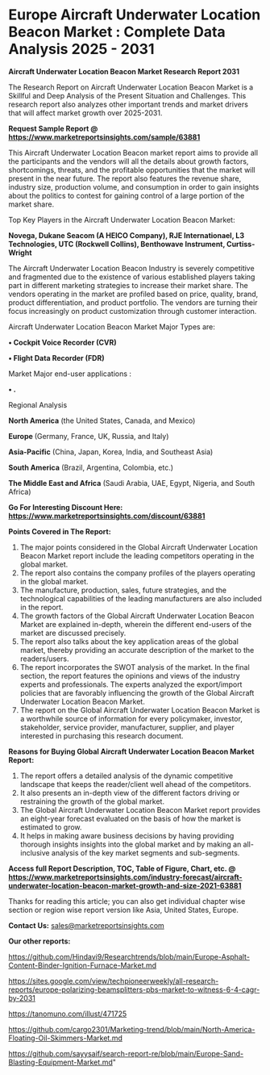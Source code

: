 # Europe Aircraft Underwater Location Beacon Market : Complete Data Analysis 2025 - 2031

<strong>Aircraft Underwater Location Beacon Market Research Report 2031</strong>

The Research Report on Aircraft Underwater Location Beacon Market is a Skillful and Deep Analysis of the Present Situation and Challenges. This research report also analyzes other important trends and market drivers that will affect market growth over 2025-2031.

<strong>Request Sample Report @ <a href=https://www.marketreportsinsights.com/sample/63881>https://www.marketreportsinsights.com/sample/63881</a></strong>

This Aircraft Underwater Location Beacon market report aims to provide all the participants and the vendors will all the details about growth factors, shortcomings, threats, and the profitable opportunities that the market will present in the near future. The report also features the revenue share, industry size, production volume, and consumption in order to gain insights about the politics to contest for gaining control of a large portion of the market share.

Top Key Players in the Aircraft Underwater Location Beacon Market:

<strong>Novega, Dukane Seacom (A HEICO Company), RJE Internationael, L3 Technologies, UTC (Rockwell Collins), Benthowave Instrument, Curtiss-Wright</strong>

The Aircraft Underwater Location Beacon Industry is severely competitive and fragmented due to the existence of various established players taking part in different marketing strategies to increase their market share. The vendors operating in the market are profiled based on price, quality, brand, product differentiation, and product portfolio. The vendors are turning their focus increasingly on product customization through customer interaction.

Aircraft Underwater Location Beacon Market Major Types are:

<strong>• Cockpit Voice Recorder (CVR)

• Flight Data Recorder (FDR)</strong>

Market Major end-user applications :

<strong>• .</strong>

Regional Analysis

</u><strong><b>North America</b></strong> (the United States, Canada, and Mexico)

<strong><b>Europe </b></strong>(Germany, France, UK, Russia, and Italy)

<strong><b>Asia-Pacific</b></strong> (China, Japan, Korea, India, and Southeast Asia)

<strong><b>South America</b></strong> (Brazil, Argentina, Colombia, etc.)

<strong><b>The Middle East and Africa</b></strong> (Saudi Arabia, UAE, Egypt, Nigeria, and South Africa)

<strong>Go For Interesting Discount Here: <a href=https://www.marketreportsinsights.com/discount/63881>https://www.marketreportsinsights.com/discount/63881</a></strong>

<strong>Points Covered in The Report:</strong>
<ol>
  <li>The major points considered in the Global Aircraft Underwater Location Beacon Market report include the leading competitors operating in the global market.</li>
  <li>The report also contains the company profiles of the players operating in the global market.</li>
  <li>The manufacture, production, sales, future strategies, and the technological capabilities of the leading manufacturers are also included in the report.</li>
  <li>The growth factors of the Global Aircraft Underwater Location Beacon Market are explained in-depth, wherein the different end-users of the market are discussed precisely.</li>
  <li>The report also talks about the key application areas of the global market, thereby providing an accurate description of the market to the readers/users.</li>
  <li>The report incorporates the SWOT analysis of the market. In the final section, the report features the opinions and views of the industry experts and professionals. The experts analyzed the export/import policies that are favorably influencing the growth of the Global Aircraft Underwater Location Beacon Market.</li>
  <li>The report on the Global Aircraft Underwater Location Beacon Market is a worthwhile source of information for every policymaker, investor, stakeholder, service provider, manufacturer, supplier, and player interested in purchasing this research document.</li>
</ol>
<strong>Reasons for Buying Global Aircraft Underwater Location Beacon Market Report:</strong>

<ol>
  <li>The report offers a detailed analysis of the dynamic competitive landscape that keeps the reader/client well ahead of the competitors.</li>
  <li>It also presents an in-depth view of the different factors driving or restraining the growth of the global market.</li>
  <li>The Global Aircraft Underwater Location Beacon Market report provides an eight-year forecast evaluated on the basis of how the market is estimated to grow.</li>
  <li>It helps in making aware business decisions by having providing thorough insights insights into the global market and by making an all-inclusive analysis of the key market segments and sub-segments.</li>
</ol>
<strong>Access full Report Description, TOC, Table of Figure, Chart, etc. @ <a href=https://www.marketreportsinsights.com/industry-forecast/aircraft-underwater-location-beacon-market-growth-and-size-2021-63881>https://www.marketreportsinsights.com/industry-forecast/aircraft-underwater-location-beacon-market-growth-and-size-2021-63881</a></strong>


Thanks for reading this article; you can also get individual chapter wise section or region wise report version like Asia, United States, Europe.

<strong>Contact Us:</strong>
sales@marketreportsinsights.com

<strong>Our other reports:</strong>

<a href=https://github.com/Hindavi9/Researchtrends/blob/main/Europe-Asphalt-Content-Binder-Ignition-Furnace-Market.md>https://github.com/Hindavi9/Researchtrends/blob/main/Europe-Asphalt-Content-Binder-Ignition-Furnace-Market.md</a>

<a href=https://sites.google.com/view/techpioneerweekly/all-research-reports/europe-polarizing-beamsplitters-pbs-market-to-witness-6-4-cagr-by-2031>https://sites.google.com/view/techpioneerweekly/all-research-reports/europe-polarizing-beamsplitters-pbs-market-to-witness-6-4-cagr-by-2031</a>

<a href=https://tanomuno.com/illust/471725>https://tanomuno.com/illust/471725</a>

<a href=https://github.com/cargo2301/Marketing-trend/blob/main/North-America-Floating-Oil-Skimmers-Market.md>https://github.com/cargo2301/Marketing-trend/blob/main/North-America-Floating-Oil-Skimmers-Market.md</a>

<a href=https://github.com/sayysaif/search-report-re/blob/main/Europe-Sand-Blasting-Equipment-Market.md>https://github.com/sayysaif/search-report-re/blob/main/Europe-Sand-Blasting-Equipment-Market.md</a>"
